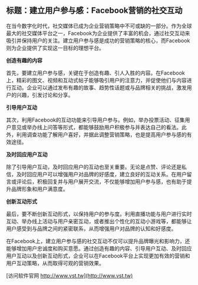 ## **标题：建立用户参与感：Facebook营销的社交互动**

在当今数字化时代，社交媒体已成为企业营销策略中不可或缺的一部分。作为全球最大的社交媒体平台之一，Facebook为企业提供了丰富的机会，通过社交互动来吸引并保持用户的关注。建立用户参与感是成功的营销策略的核心，而Facebook则为企业提供了实现这一目标的理想平台。

**创造有趣的内容**

首先，要建立用户参与感，关键在于创造有趣、引人入胜的内容。在Facebook上，精彩的图文、视频和互动式帖子能够吸引用户的注意力，并促使他们与内容进行互动。企业可以通过发布有趣的故事、趋势性话题或与品牌相关的挑战，激发用户的兴趣，引发讨论和分享。

**引导用户互动**

其次，利用Facebook的互动功能来引导用户参与。例如，举办投票活动、征集用户意见或举办线上问答等形式，都能够鼓励用户积极参与并表达自己的看法。此外，利用调查功能了解用户喜好，并据此调整营销策略，也是提高用户参与感的有效途径。

**及时回应用户互动**

除了引导用户互动，及时回应用户的互动也至关重要。无论是点赞、评论还是私信，及时回应用户可以增强用户对品牌的好感度，建立良好的互动关系。在用户留言或评论后，积极回复并与用户展开交流，不仅能够增加用户参与感，也有助于提升品牌形象和用户满意度。

**创新互动形式**

最后，要不断创新互动形式，以保持用户的参与度。利用直播功能与用户进行实时互动、举办线上活动与用户亲密互动，或者推出个性化的互动小游戏等，都能够让用户感受到与品牌之间的紧密联系，从而增强用户对品牌的认知和好感度。

在Facebook上，建立用户参与感的社交互动不仅可以提升品牌曝光和影响力，还能够增加用户忠诚度和购买意愿。通过创造有趣的内容、引导用户互动、及时回应用户互动以及创新互动形式，企业可以在Facebook平台上实现更加有效的营销和用户互动策略，从而取得可观的营销效果。


[访问软件官网 http://www.vst.tw](http://www.vst.tw)

